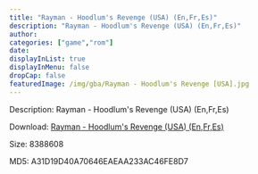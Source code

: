 ```yaml
---
title: "Rayman - Hoodlum's Revenge (USA) (En,Fr,Es)"
description: "Rayman - Hoodlum's Revenge (USA) (En,Fr,Es)"
author: 
categories: ["game","rom"]
date: 
displayInList: true
displayInMenu: false
dropCap: false
featuredImage: /img/gba/Rayman - Hoodlum's Revenge [USA].jpg
---
```


Description: Rayman - Hoodlum's Revenge (USA) (En,Fr,Es)

Download: <a style="text-decoration:underline;" href="https://mega.nz/#!aCJwCADZ!pVKVFN47ddE8t893PNfEYCeY_p5Nl2VTyDNUhLVtMu8" target = "_blank" rel = "nofollow" > Rayman - Hoodlum's Revenge (USA) (En,Fr,Es)</a>

Size: 8388608

MD5: A31D19D40A70646EAEAA233AC46FE8D7

